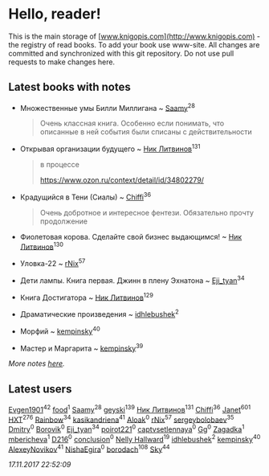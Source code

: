# Hello, reader!
This is the main storage of [www.knigopis.com](http://www.knigopis.com) - the registry of read books.
To add your book use www-site. All changes are committed and synchronized with this git repository.
Do not use pull requests to make changes here.


## Latest books with notes
* Множественные умы Билли Миллигана ~ [Saamy](users/115/115226508-vkontakte)<sup>28</sup>
    > Очень классная книга. Особенно если понимать, что описанные в ней события были списаны с действительности

* Открывая организации будущего ~ [Ник Литвинов](users/241/241974816-vkontakte)<sup>131</sup>
    > в процессе
    > 
    > https://www.ozon.ru/context/detail/id/34802279/

* Крадущийся в Тени (Сиалы) ~ [Chiffi](users/105/105831994080785626680-google)<sup>36</sup>
    > Очень добротное и интересное фентези. Обязательно прочту продолжение

* Фиолетовая корова. Сделайте свой бизнес выдающимся! ~ [Ник Литвинов](users/241/241974816-vkontakte)<sup>130</sup>

* Уловка-22 ~ [rNix](users/115/115622071-twitter)<sup>57</sup>

* Дети лампы. Книга первая. Джинн в плену Эхнатона ~ [Eji_tyan](users/235/2352103981-twitter)<sup>34</sup>

* Книга Достигатора ~ [Ник Литвинов](users/241/241974816-vkontakte)<sup>129</sup>

* Драматические произведения ~ [idhlebushek](users/139/139578422-vkontakte)<sup>2</sup>

* Морфий ~ [kempinsky](users/171/1717865441574584-facebook)<sup>40</sup>

* Мастер и Маргарита ~ [kempinsky](users/171/1717865441574584-facebook)<sup>39</sup>


_More notes [here](latest_books_with_notes.md)._


## Latest users
[Evgen1901](users/193/193175070-vkontakte)<sup>42</sup> 
[food](users/114/114308295344486413021-google)<sup>1</sup> 
[Saamy](users/115/115226508-vkontakte)<sup>28</sup> 
[geyski](users/221/221959664-vkontakte)<sup>139</sup> 
[Ник Литвинов](users/241/241974816-vkontakte)<sup>131</sup> 
[Chiffi](users/105/105831994080785626680-google)<sup>36</sup> 
[Janet](users/108/108113656204404967440-google)<sup>601</sup> 
[HXT](users/100/100002563462782-facebook)<sup>276</sup> 
[Rainbow](users/109/109787328219839805802-google)<sup>34</sup> 
[kasikandriena](users/152/152488954-vkontakte)<sup>41</sup> 
[Aloak](users/177/17766013816400067764-mailru)<sup>0</sup> 
[rNix](users/115/115622071-twitter)<sup>57</sup> 
[sergeybolobaev](users/379/37918255-vkontakte)<sup>35</sup> 
[Dmitry](users/108/108308573598921952704-google)<sup>0</sup> 
[Borovik](users/614/61426267-vkontakte)<sup>0</sup> 
[Eji_tyan](users/235/2352103981-twitter)<sup>34</sup> 
[poirot221](users/280/280497922-vkontakte)<sup>0</sup> 
[captvsetlennaya](users/846/84674845-vkontakte)<sup>0</sup> 
[Gg](users/165/1657981220933483-facebook)<sup>0</sup> 
[Zagadka](users/605/60565515-yandex)<sup>1</sup> 
[mbericheva](users/191/191788437-vkontakte)<sup>1</sup> 
[D216](users/110/11085831351574546361-mailru)<sup>0</sup> 
[conclusion](users/367/367948211-vkontakte)<sup>0</sup> 
[Nelly Hallward](users/657/6574866389626462879-mailru)<sup>19</sup> 
[idhlebushek](users/139/139578422-vkontakte)<sup>2</sup> 
[kempinsky](users/171/1717865441574584-facebook)<sup>40</sup> 
[AlexeyNovikov](users/170/170278332-vkontakte)<sup>41</sup> 
[ NishaEgira](users/108/108992595335741881539-google)<sup>0</sup> 
[borodach](users/157/15706320-vkontakte)<sup>108</sup> 
[Sky](users/118/118049897850017649660-google)<sup>44</sup> 


_17.11.2017 22:52:09_
